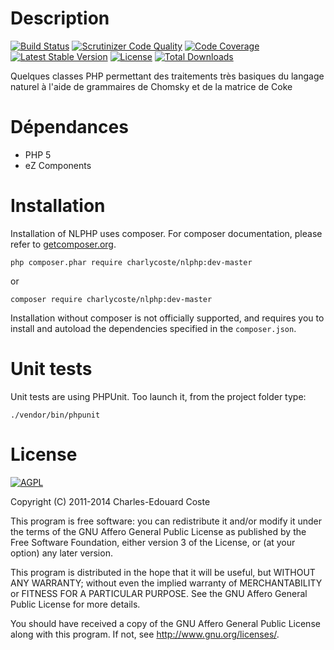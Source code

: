 Description 
===========
[![Build Status](https://secure.travis-ci.org/charlycoste/NLPHP.png)](http://travis-ci.org/charlycoste/NLPHP)
[![Scrutinizer Code Quality](https://scrutinizer-ci.com/g/charlycoste/NLPHP/badges/quality-score.png?s=ab9b1902eac275ee8b15b05f84f6aec99ba0eea7)](https://scrutinizer-ci.com/g/charlycoste/NLPHP/)
[![Code Coverage](https://scrutinizer-ci.com/g/charlycoste/NLPHP/badges/coverage.png?s=cca6ea966108ee1a7b146c28afefa1b547d469eb)](https://scrutinizer-ci.com/g/charlycoste/NLPHP/)
[![Latest Stable Version](https://poser.pugx.org/charlycoste/nlphp/v/stable.png)](https://packagist.org/packages/charlycoste/nlphp)
[![License](https://poser.pugx.org/charlycoste/nlphp/license.png)](https://packagist.org/packages/charlycoste/nlphp)
[![Total Downloads](https://poser.pugx.org/charlycoste/nlphp/downloads.png)](https://packagist.org/packages/charlycoste/nlphp)

Quelques classes PHP permettant des traitements très basiques du langage naturel
à l'aide de grammaires de Chomsky et de la matrice de Coke


Dépendances
===========

 - PHP 5
 - eZ Components


Installation
============

Installation of NLPHP uses composer. For composer documentation, please refer to
[getcomposer.org](http://getcomposer.org/).

    php composer.phar require charlycoste/nlphp:dev-master

or

    composer require charlycoste/nlphp:dev-master

Installation without composer is not officially supported, and requires you to install and autoload
the dependencies specified in the `composer.json`.

Unit tests
==========

Unit tests are using PHPUnit. Too launch it, from the project folder type:

    ./vendor/bin/phpunit


License
=======

[![AGPL](http://www.gnu.org/graphics/agplv3-155x51.png)](http://www.gnu.org/licenses/agpl-3.0.html)

Copyright (C) 2011-2014 Charles-Edouard Coste

This program is free software: you can redistribute it and/or modify
it under the terms of the GNU Affero General Public License as
published by the Free Software Foundation, either version 3 of the
License, or (at your option) any later version.

This program is distributed in the hope that it will be useful,
but WITHOUT ANY WARRANTY; without even the implied warranty of
MERCHANTABILITY or FITNESS FOR A PARTICULAR PURPOSE.  See the
GNU Affero General Public License for more details.

You should have received a copy of the GNU Affero General Public License
along with this program.  If not, see <http://www.gnu.org/licenses/>.
